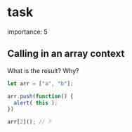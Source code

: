 # task

importance: 5

## Calling in an array context

What is the result? Why?

```javascript
let arr = ["a", "b"];

arr.push(function() {
  alert( this );
})

arr[2](); // ?
```

